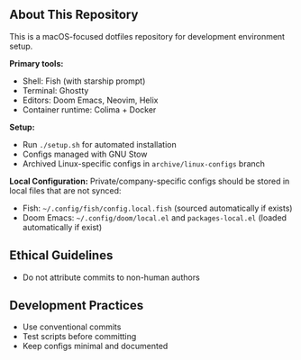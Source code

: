 ## About This Repository

This is a macOS-focused dotfiles repository for development environment setup.

**Primary tools:**
- Shell: Fish (with starship prompt)
- Terminal: Ghostty
- Editors: Doom Emacs, Neovim, Helix
- Container runtime: Colima + Docker

**Setup:**
- Run `./setup.sh` for automated installation
- Configs managed with GNU Stow
- Archived Linux-specific configs in `archive/linux-configs` branch

**Local Configuration:**
Private/company-specific configs should be stored in local files that are not synced:
- Fish: `~/.config/fish/config.local.fish` (sourced automatically if exists)
- Doom Emacs: `~/.config/doom/local.el` and `packages-local.el` (loaded automatically if exist)

## Ethical Guidelines

- Do not attribute commits to non-human authors

## Development Practices

- Use conventional commits
- Test scripts before committing
- Keep configs minimal and documented